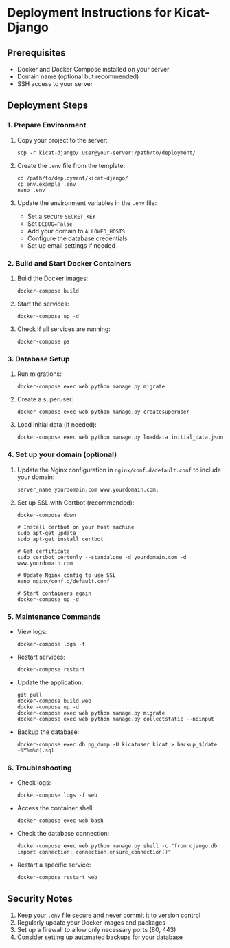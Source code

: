 # Deployment Instructions for Kicat-Django

## Prerequisites
- Docker and Docker Compose installed on your server
- Domain name (optional but recommended)
- SSH access to your server

## Deployment Steps

### 1. Prepare Environment

1. Copy your project to the server:
   ```
   scp -r kicat-django/ user@your-server:/path/to/deployment/
   ```

2. Create the `.env` file from the template:
   ```
   cd /path/to/deployment/kicat-django/
   cp env.example .env
   nano .env
   ```

3. Update the environment variables in the `.env` file:
   - Set a secure `SECRET_KEY`
   - Set `DEBUG=False`
   - Add your domain to `ALLOWED_HOSTS`
   - Configure the database credentials
   - Set up email settings if needed

### 2. Build and Start Docker Containers

1. Build the Docker images:
   ```
   docker-compose build
   ```

2. Start the services:
   ```
   docker-compose up -d
   ```

3. Check if all services are running:
   ```
   docker-compose ps
   ```

### 3. Database Setup

1. Run migrations:
   ```
   docker-compose exec web python manage.py migrate
   ```

2. Create a superuser:
   ```
   docker-compose exec web python manage.py createsuperuser
   ```

3. Load initial data (if needed):
   ```
   docker-compose exec web python manage.py loaddata initial_data.json
   ```

### 4. Set up your domain (optional)

1. Update the Nginx configuration in `nginx/conf.d/default.conf` to include your domain:
   ```
   server_name yourdomain.com www.yourdomain.com;
   ```

2. Set up SSL with Certbot (recommended):
   ```
   docker-compose down
   
   # Install certbot on your host machine
   sudo apt-get update
   sudo apt-get install certbot
   
   # Get certificate
   sudo certbot certonly --standalone -d yourdomain.com -d www.yourdomain.com
   
   # Update Nginx config to use SSL
   nano nginx/conf.d/default.conf
   
   # Start containers again
   docker-compose up -d
   ```

### 5. Maintenance Commands

- View logs:
  ```
  docker-compose logs -f
  ```

- Restart services:
  ```
  docker-compose restart
  ```

- Update the application:
  ```
  git pull
  docker-compose build web
  docker-compose up -d
  docker-compose exec web python manage.py migrate
  docker-compose exec web python manage.py collectstatic --noinput
  ```

- Backup the database:
  ```
  docker-compose exec db pg_dump -U kicatuser kicat > backup_$(date +%Y%m%d).sql
  ```

### 6. Troubleshooting

- Check logs:
  ```
  docker-compose logs -f web
  ```

- Access the container shell:
  ```
  docker-compose exec web bash
  ```

- Check the database connection:
  ```
  docker-compose exec web python manage.py shell -c "from django.db import connection; connection.ensure_connection()"
  ```

- Restart a specific service:
  ```
  docker-compose restart web
  ```

## Security Notes

1. Keep your `.env` file secure and never commit it to version control
2. Regularly update your Docker images and packages
3. Set up a firewall to allow only necessary ports (80, 443)
4. Consider setting up automated backups for your database 